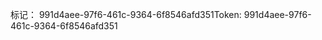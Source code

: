 <span data-ttu-id="f297e-101">标记： 991d4aee-97f6-461c-9364-6f8546afd351</span><span class="sxs-lookup"><span data-stu-id="f297e-101">Token: 991d4aee-97f6-461c-9364-6f8546afd351</span></span>